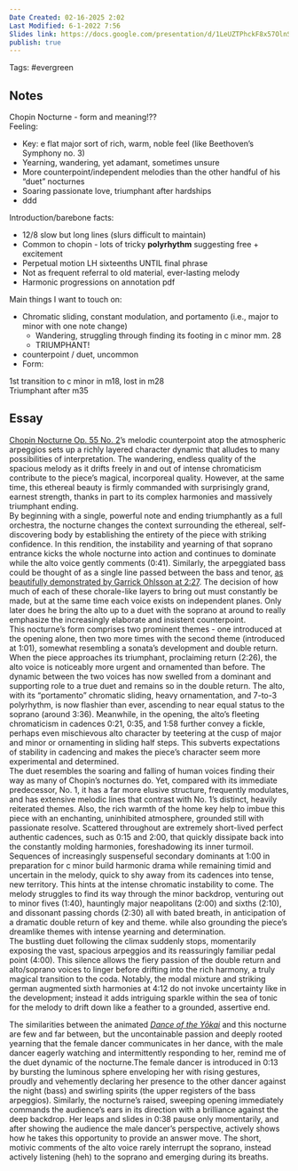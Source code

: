 ```yaml
---
Date Created: 02-16-2025 2:02
Last Modified: 6-1-2022 7:56
Slides link: https://docs.google.com/presentation/d/1LeUZTPhckF8x57OlnSB207AFplSRWGxXHmEpCX7jn90/edit?usp=sharing
publish: true
---
```

Tags: #evergreen 
## Notes

Chopin Nocturne \- form and meaning\!??  
Feeling:

- Key: e flat major sort of rich, warm, noble feel (like Beethoven’s Symphony no. 3\)  
- Yearning, wandering, yet adamant, sometimes unsure  
- More counterpoint/independent melodies than the other handful of his “duet” nocturnes  
- Soaring passionate love, triumphant after hardships  
- ddd

Introduction/barebone facts:

- 12/8 slow but long lines (slurs difficult to maintain)  
- Common to chopin \- lots of tricky **polyrhythm** suggesting free \+ excitement  
- Perpetual motion LH sixteenths UNTIL final phrase  
- Not as frequent referral to old material, ever-lasting melody  
- Harmonic progressions on annotation pdf

Main things I want to touch on:

- Chromatic sliding, constant modulation, and portamento (i.e., major to minor with one note change)  
  - Wandering, struggling through finding its footing in c minor mm. 28  
  - TRIUMPHANT\!  
- counterpoint / duet, uncommon  
- Form: 

1st transition to c minor in m18, lost in m28  
Triumphant after m35

## Essay

[Chopin Nocturne Op. 55 No. 2](https://www.youtube.com/watch?v=f2Wyl4uI1-M)’s melodic counterpoint atop the atmospheric arpeggios sets up a richly layered character dynamic that alludes to many possibilities of interpretation. The wandering, endless quality of the spacious melody as it drifts freely in and out of intense chromaticism contribute to the piece’s magical, incorporeal quality. However, at the same time, this ethereal beauty is firmly commanded with surprisingly grand, earnest strength, thanks in part to its complex harmonies and massively triumphant ending.  
By beginning with a single, powerful note and ending triumphantly as a full orchestra, the nocturne changes the context surrounding the ethereal, self-discovering body by establishing the entirety of the piece with striking confidence. In this rendition, the instability and yearning of that soprano entrance kicks the whole nocturne into action and continues to dominate while the alto voice gently comments (0:41). Similarly, the arpeggiated bass could be thought of as a single line passed between the bass and tenor, [as beautifully demonstrated by Garrick Ohlsson at 2:27](https://youtu.be/SOsp4igO9NQ?t=147). The decision of how much of each of these chorale-like layers to bring out must constantly be made, but at the same time each voice exists on independent planes. Only later does he bring the alto up to a duet with the soprano at around to really emphasize the increasingly elaborate and insistent counterpoint.  
This nocturne’s form comprises two prominent themes \- one introduced at the opening alone, then two more times with the second theme (introduced at 1:01), somewhat resembling a sonata’s development and double return. When the piece approaches its triumphant, proclaiming return (2:26), the alto voice is noticeably more urgent and ornamented than before. The dynamic between the two voices has now swelled from a dominant and supporting role to a true duet and remains so in the double return. The alto, with its “portamento” chromatic sliding, heavy ornamentation, and 7-to-3 polyrhythm, is now flashier than ever, ascending to near equal status to the soprano (around 3:36). Meanwhile, in the opening, the alto’s fleeting chromaticism in cadences 0:21, 0:35, and 1:58 further convey a fickle, perhaps even mischievous alto character by teetering at the cusp of major and minor or ornamenting in sliding half steps. This subverts expectations of stability in cadencing and makes the piece’s character seem more experimental and determined.   
The duet resembles the soaring and falling of human voices finding their way as many of Chopin’s nocturnes do. Yet, compared with its immediate predecessor, No. 1, it has a far more elusive structure, frequently modulates, and has extensive melodic lines that contrast with No. 1’s distinct, heavily reiterated themes. Also, the rich warmth of the home key help to imbue this piece with an enchanting, uninhibited atmosphere, grounded still with passionate resolve. Scattered throughout are extremely short-lived perfect authentic cadences, such as 0:15 and 2:00, that quickly dissipate back into the constantly molding harmonies, foreshadowing its inner turmoil. Sequences of increasingly suspenseful secondary dominants at 1:00 in preparation for c minor build harmonic drama while remaining timid and uncertain in the melody, quick to shy away from its cadences into tense, new territory. This hints at the intense chromatic instability to come. The melody struggles to find its way through the minor backdrop, venturing out to minor fives (1:40), hauntingly major neapolitans (2:00) and sixths (2:10), and dissonant passing chords (2:30) all with bated breath, in anticipation of a dramatic double return of key and theme. while also grounding the piece’s dreamlike themes with intense yearning and determination.   
The bustling duet following the climax suddenly stops, momentarily exposing the vast, spacious arpeggios and its reassuringly familiar pedal point (4:00). This silence allows the fiery passion of the double return and alto/soprano voices to linger before drifting into the rich harmony, a truly magical transition to the coda. Notably, the modal mixture and striking german augmented sixth harmonies at 4:12 do not invoke uncertainty like in the development; instead it adds intriguing sparkle within the sea of tonic for the melody to drift down like a feather to a grounded, assertive end.

The similarities between the animated [*Dance of the Yōkai*](https://youtu.be/piQpugWN2Xw?t=13) and this nocturne are few and far between, but the uncontainable passion and deeply rooted yearning that the female dancer communicates in her dance, with the male dancer eagerly watching and intermittently responding to her, remind me of the duet dynamic of the nocturne.The female dancer is introduced in 0:13 by bursting the luminous sphere enveloping her with rising gestures, proudly and vehemently declaring her presence to the other dancer against the night (bass) and swirling spirits (the upper registers of the bass arpeggios). Similarly, the nocturne’s raised, sweeping opening immediately commands the audience’s ears in its direction with a brilliance against the deep backdrop. Her leaps and slides in 0:38 pause only momentarily, and after showing the audience the male dancer’s perspective, actively shows how he takes this opportunity to provide an answer move. The short, motivic comments of the alto voice rarely interrupt the soprano, instead actively listening (heh) to the soprano and emerging during its breaths. 

